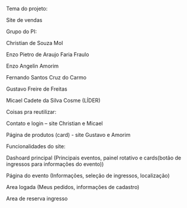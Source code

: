 Tema do projeto: 

Site de vendas 

 

 

Grupo do PI: 

Christian de Souza Mol 

Enzo Pietro de Araujo Faria Fraulo 

Enzo Angelin Amorim 

Fernando Santos Cruz do Carmo 

Gustavo Freire de Freitas 

Micael Cadete da Silva Cosme (LÍDER) 

 

 

Coisas pra reutilizar: 

Contato e login – site Christian e Micael 

Página de produtos (card) - site Gustavo e Amorim 

 

 

Funcionalidades do site: 

Dashoard principal (Principais eventos, painel rotativo e cards(botão de ingressos para informações do evento)) 

Página do evento (Informações, seleção de ingressos, localização) 

Area logada (Meus pedidos, informações de cadastro) 

Area de reserva ingresso
